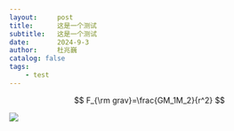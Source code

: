 ```yaml
---
layout:     post
title:      这是一个测试
subtitle:   这是一个测试
date:       2024-9-3
author:     杜兆巍
catalog: false
tags:
    - test
---
```



$$
F_{\rm grav}=\frac{GM_1M_2}{r^2}
$$

<img src="/img/post-bh-about.jpg">
